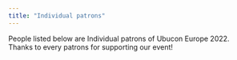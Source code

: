 ```yaml
---
title: "Individual patrons"
---
```

People listed below are Individual patrons of Ubucon Europe 2022.  
Thanks to every patrons for supporting our event!
